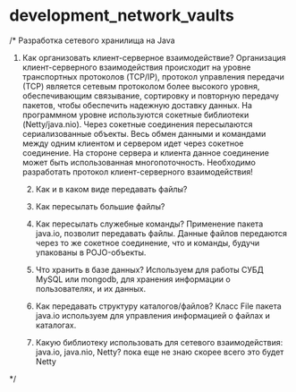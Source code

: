 # development_network_vaults

/*
Разработка сетевого хранилища на Java

 1.	Как организовать клиент-серверное взаимодействие?
Организация клиент-серверного взаимодействия происходит на уровне транспортных протоколов  (TCP/IP), протокол
управления передачи (ТСР) является сетевым протоколом более высокого уровня, обеспечивающим связывание, сортировку и
повторную передачу пакетов, чтобы обеспечить надежную доставку данных.
На программном уровне используются сокетные библиотеки (Netty/java.nio).
Через сокетные соединения пересылаются сериализованные объекты. Весь обмен данными и командами между одним
клиентом и сервером идет через  сокетное соединение. На стороне сервера и клиента данное соединение может быть
использованная многопоточность.
Необходимо разработать протокол клиент-серверного взаимодействия!

    2.	Как и в каком виде передавать файлы?
    3.	Как пересылать большие файлы?
    4.	Как пересылать служебные команды?
    Применение пакета java.io, позволит передавать файлы.
    Данные файлов передаются через то же сокетное
    соединение, что и команды, будучи упакованы в POJO-объекты.
    
    5.	Что хранить в базе данных?
Используем для работы СУБД  MySQL или mongodb, для хранения
информации о пользователях, и их данных.

    6.	Как передавать структуру каталогов/файлов?
    Класс File пакета java.io используем для управления информацией о файлах и каталогах.
    
    7.	Какую библиотеку использовать для сетевого взаимодействия: java.io, java.nio, Netty?
пока еще не знаю скорее всего это будет Netty

*/
